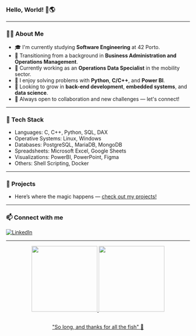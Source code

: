 ### Hello, World! 👋🌎

---

### 👨‍💻 About Me

- 🎓 I'm currently studying **Software Engineering** at 42 Porto.
- 🔄 Transitioning from a background in **Business Administration and Operations Management**.
- 💼 Currently working as an **Operations Data Specialist** in the mobility sector.
- 🧠 I enjoy solving problems with **Python**, **C/C++**, and **Power BI**.
- 🚀 Looking to grow in **back-end development**, **embedded systems**, and **data science**.
- 💬 Always open to collaboration and new challenges — let's connect!

---

### 🧰 Tech Stack

- Languages: C, C++, Python, SQL, DAX
- Operative Systems: Linux, Windows
- Databases: PostgreSQL, MariaDB, MongoDB
- Spreadsheets: Microsoft Excel, Google Sheets
- Visualizations: PowerBI, PowerPoint, Figma
- Others: Shell Scripting, Docker
---

### 📂 Projects

- Here’s where the magic happens — [check out my projects!](https://github.com/joseevilasio/joseevilasio/blob/main/Portfolio.md)

---

### 📫 Connect with me

<a href="https://www.linkedin.com/in/jose---junior/"><img alt="LinkedIn" src="https://img.shields.io/badge/LinkedIn-José%20Junior-brightgreen?style=for-the-badge&logo=linkedin"></a> 

---


<div align="center">
  <a href="https://joseevilasio.github.io/">
  <img height="180em" src="https://github-readme-stats.vercel.app/api?username=joseevilasio&show_icons=true&theme=vue-dark"/>
  <img height="180em" src="https://github-readme-stats.vercel.app/api/top-langs/?username=joseevilasio&layout=compact&langs_count=7&theme=vue-dark"/>  
</div>

##

<div align="center">

"So long, and thanks for all the fish" 🐬

</div>
